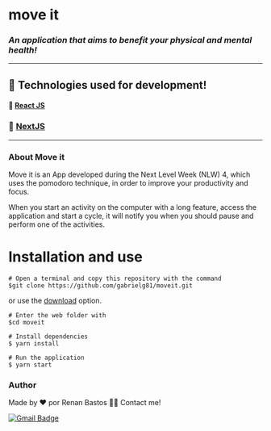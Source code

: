 # move it
### _An application that aims to benefit your physical and mental health!_
---
## 🚀 Technologies used for development!
#### 🔗 [React JS](https://reactjs.org/)
### 🔗 [NextJS](https://nextjs.org/)
---
### About Move it
Move it is an App developed during the Next Level Week (NLW) 4, which uses the pomodoro technique, in order to improve your productivity and focus.

When you start an activity on the computer with a long feature, access the application and start a cycle, it will notify you when you should pause and perform one of the activities.


# Installation and use
```
# Open a terminal and copy this repository with the command
$git clone https://github.com/gabrielg81/moveit.git
```
or use the [download](https://github.com/Gabrielg81/moveit/archive/main.zip) option.
```
# Enter the web folder with
$cd moveit

# Install dependencies
$ yarn install

# Run the application
$ yarn start
```

### Author
Made by ❤️ por Renan Bastos 👋🏽 Contact me!

[![Gmail Badge](https://img.shields.io/badge/-renantb.dev@gmail.com-c14438?style=flat-square&logo=Gmail&logoColor=white&link=mailto:renantb.dev@gmail.com)](mailto:renantb.dev@gmail.com)
